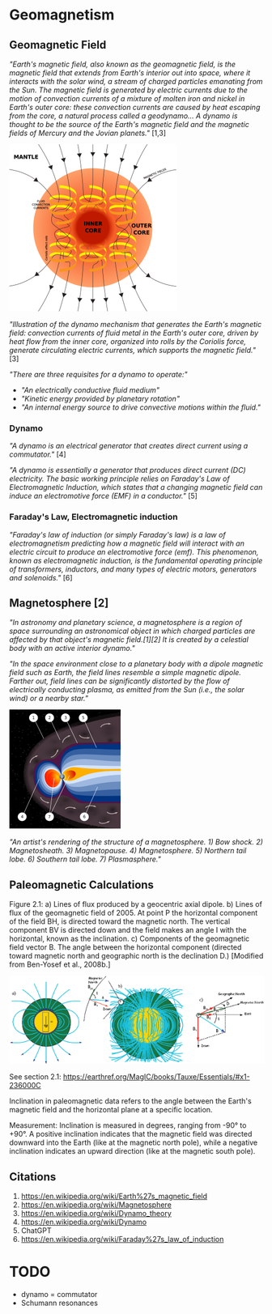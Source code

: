 # Geomagnetism

## Geomagnetic Field

*"Earth's magnetic field, also known as the geomagnetic field, is the magnetic field that extends from Earth's interior out into space, where it interacts with the solar wind, a stream of charged particles emanating from the Sun. The magnetic field is generated by electric currents due to the motion of convection currents of a mixture of molten iron and nickel in Earth's outer core: these convection currents are caused by heat escaping from the core, a natural process called a geodynamo... A dynamo is thought to be the source of the Earth's magnetic field and the magnetic fields of Mercury and the Jovian planets."* [1,3]

![](img/geodynamo.png)

*"Illustration of the dynamo mechanism that generates the Earth's magnetic field: convection currents of fluid metal in the Earth's outer core, driven by heat flow from the inner core, organized into rolls by the Coriolis force, generate circulating electric currents, which supports the magnetic field."* [3]

*"There are three requisites for a dynamo to operate:"*
- *"An electrically conductive fluid medium"*
- *"Kinetic energy provided by planetary rotation"*
- *"An internal energy source to drive convective motions within the fluid."*

### Dynamo

*"A dynamo is an electrical generator that creates direct current using a commutator."* [4]

*"A dynamo is essentially a generator that produces direct current (DC) electricity. The basic working principle relies on Faraday's Law of Electromagnetic Induction, which states that a changing magnetic field can induce an electromotive force (EMF) in a conductor."* [5]

### Faraday's Law, Electromagnetic induction

*"Faraday's law of induction (or simply Faraday's law) is a law of electromagnetism predicting how a magnetic field will interact with an electric circuit to produce an electromotive force (emf). This phenomenon, known as electromagnetic induction, is the fundamental operating principle of transformers, inductors, and many types of electric motors, generators and solenoids."* [6]

## Magnetosphere [2]

*"In astronomy and planetary science, a magnetosphere is a region of space surrounding an astronomical object in which charged particles are affected by that object's magnetic field.[1][2] It is created by a celestial body with an active interior dynamo."*

*"In the space environment close to a planetary body with a dipole magnetic field such as Earth, the field lines resemble a simple magnetic dipole. Farther out, field lines can be significantly distorted by the flow of electrically conducting plasma, as emitted from the Sun (i.e., the solar wind) or a nearby star."*

![](img/Magnetosphere.svg.png)

*"An artist's rendering of the structure of a magnetosphere. 1) Bow shock. 2) Magnetosheath. 3) Magnetopause. 4) Magnetosphere. 5) Northern tail lobe. 6) Southern tail lobe. 7) Plasmasphere."*

## Paleomagnetic Calculations

Figure 2.1: a) Lines of flux produced by a geocentric axial dipole. b) Lines of flux of the geomagnetic field of 2005. At point P the horizontal component of the field BH, is directed toward the magnetic north. The vertical component BV is directed down and the field makes an angle I with the horizontal, known as the inclination. c) Components of the geomagnetic field vector B. The angle between the horizontal component (directed toward magnetic north and geographic north is the declination D.) [Modified from Ben-Yosef et al., 2008b.]

![](img/paleomag-vec.png)

See section 2.1: https://earthref.org/MagIC/books/Tauxe/Essentials/#x1-236000C

Inclination in paleomagnetic data refers to the angle between the Earth's magnetic field and the horizontal plane at a specific location.

Measurement: Inclination is measured in degrees, ranging from -90° to +90°. A positive inclination indicates that the magnetic field was directed downward into the Earth (like at the magnetic north pole), while a negative inclination indicates an upward direction (like at the magnetic south pole).

## Citations

1. https://en.wikipedia.org/wiki/Earth%27s_magnetic_field
2. https://en.wikipedia.org/wiki/Magnetosphere
3. https://en.wikipedia.org/wiki/Dynamo_theory
4. https://en.wikipedia.org/wiki/Dynamo
5. ChatGPT
6. https://en.wikipedia.org/wiki/Faraday%27s_law_of_induction

# TODO

- dynamo = commutator
- Schumann resonances

